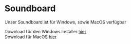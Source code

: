 # Soundboard

Unser Soundboard ist für Windows, sowie MacOS verfügbar

Download für den Windows Installer <a href="">hier</a><br>
Download für MacOS <a href="">hier</a>
